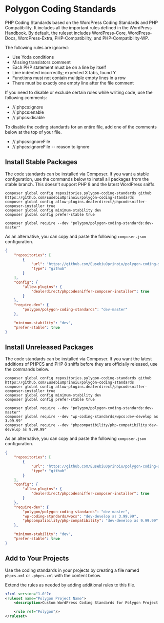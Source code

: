 # Polygon Coding Standards

PHP Coding Standards based on the WordPress Coding Standards and PHP Compatibility. It includes all the important rules defined in the WordPress Handbook. By default, the ruleset includes WordPress-Core, WordPress-Docs, WordPress-Extra, PHP-Compatibility, and PHP-Compatibility-WP.

The following rules are ignored:

- Use Yoda conditions
- Missing translators comment
- Each PHP statement must be on a line by itself
- Line indented incorrectly; expected X tabs, found Y
- Functions must not contain multiple empty lines in a row
- There must be exactly one empty line after the file comment

If you need to disable or exclude certain rules while writing code, use the following comments:

- // phpcs:ignore
- // phpcs:enable
- // phpcs:disable

To disable the coding standards for an entire file, add one of the comments below at the top of your file.

- // phpcs:ignoreFile
- // phpcs:ignoreFile -- reason to ignore

## Install Stable Packages

The code standards can be installed via Composer. If you want a stable configuration, use the commands below to install all packages from the stable branch. This doesn't support PHP 8 and the latest WordPress sniffs.

```
composer global config repositories.polygon-coding-standards github https://github.com/EusebiuOprinoiu/polygon-coding-standards
composer global config allow-plugins.dealerdirect/phpcodesniffer-composer-installer true
composer global config minimum-stability dev
composer global config prefer-stable true

composer global require --dev "polygon/polygon-coding-standards:dev-master"
```

As an alternative, you can copy and paste the following `composer.json` configuration.

```JSON
{
	"repositories": [
		{
			"url": "https://github.com/EusebiuOprinoiu/polygon-coding-standards",
			"type": "github"
		}
	],
	"config": {
		"allow-plugins": {
			"dealerdirect/phpcodesniffer-composer-installer": true
		}
	},
	"require-dev": {
		"polygon/polygon-coding-standards": "dev-master"
	},

	"minimum-stability": "dev",
	"prefer-stable": true
}
```

## Install Unreleased Packages

The code standards can be installed via Composer. If you want the latest additions of PHPCS and PHP 8 sniffs before they are officially released, use the commands below.

```
composer global config repositories.polygon-coding-standards github https://github.com/EusebiuOprinoiu/polygon-coding-standards
composer global config allow-plugins.dealerdirect/phpcodesniffer-composer-installer true
composer global config minimum-stability dev
composer global config prefer-stable true

composer global require --dev "polygon/polygon-coding-standards:dev-master"
composer global require --dev "wp-coding-standards/wpcs:dev-develop as 3.99.99"
composer global require --dev "phpcompatibility/php-compatibility:dev-develop as 9.99.99"
```

As an alternative, you can copy and paste the following `composer.json` configuration.

```JSON
{
	"repositories": [
		{
			"url": "https://github.com/EusebiuOprinoiu/polygon-coding-standards",
			"type": "github"
		}
	],
	"config": {
		"allow-plugins": {
			"dealerdirect/phpcodesniffer-composer-installer": true
		}
	},
	"require-dev": {
		"polygon/polygon-coding-standards": "dev-master",
		"wp-coding-standards/wpcs": "dev-develop as 3.99.99",
		"phpcompatibility/php-compatibility": "dev-develop as 9.99.99"
	},

	"minimum-stability": "dev",
	"prefer-stable": true
}
```

## Add to Your Projects

Use the coding standards in your projects by creating a file named `phpcs.xml` or `.phpcs.xml` with the content below.

Extend the rules as needed by adding additional rules to this file.

```XML
<?xml version="1.0"?>
<ruleset name="Polygon Project Name">
	<description>Custom WordPress Coding Standards for Polygon Project Name</description>

    <rule ref="Polygon"/>
</ruleset>
````

